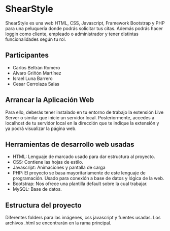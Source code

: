 # ShearStyle
ShearStyle es una web HTML, CSS, Javascript, Framework Bootstrap y PHP para una peluquería donde podrás solicitar tus citas. Además podrás hacer loggin como cliente, empleado o administrador y tener distintas funcionalidades según tu rol.

## Participantes
- Carlos Beltrán Romero
- Alvaro Griñón Martínez
- Israel Luna Barrero
- Cesar Cerrolaza Salas
  
 ## Arrancar la Aplicación Web
Para ello, deberás tener instalado en tu entorno de trabajo la extensión Live Server o similar que inicie un servidor local.
Posteriormente, accedes a localhost de tu servidor local en la dirección que te indique la extensión y ya podrá visualizar la página web.

## Herramientas de desarrollo web usadas
- HTML: Lenguaje de marcado usado para dar estructura al proyecto.
- CSS: Contiene las hojas de estilo.
- Javascript: Animaciones y pantalla de carga
- PHP: El proyecto se basa mayoritariamente de este lenguaje de programación. Usado para conexión a base de datos y lógica de la web.
- Bootstrap: Nos ofrece una plantilla default sobre la cual trabajar.
- MySQL: Base de datos.

## Estructura del proyecto
Diferentes folders para las imágenes, css javascript y fuentes usadas. 
Los archivos .html se encontrarán en la rama principal.



